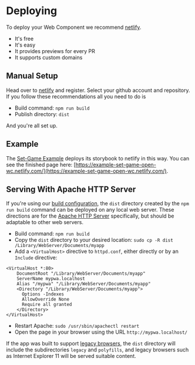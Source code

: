 # Deploying

To deploy your Web Component we recommend [netlify](https://www.netlify.com/).

- It's free
- It's easy
- It provides previews for every PR
- It supports custom domains

## Manual Setup

Head over to [netlify](https://www.netlify.com/) and register. Select your
github account and repository. If you follow these recommendations all you need
to do is

- Build command: `npm run build`
- Publish directory: `dist`

And you're all set up.

## Example

The [Set-Game Example](https://github.com/open-wc/example-vanilla-set-game/)
deploys its storybook to netlify in this way. You can see the finished page
here:
[https://example-set-game-open-wc.netlify.com/](https://example-set-game-open-wc.netlify.com/).

## Serving With Apache HTTP Server

If you're using our [build configuration](http://open-wc.org/building), the
`dist` directory created by the `npm run build` command can be deployed on any
local web server. These directions are for the
[Apache HTTP Server](http://httpd.apache.org/) specifically, but should be
adaptable to other web servers.

- Build command: `npm run build`
- Copy the `dist` directory to your desired location:
  `sudo cp -R dist /Library/WebServer/Documents/myapp`
- Add a `<VirtualHost>` directive to `httpd.conf`, either directly or by an
  `Include` directive:

```
<VirtualHost *:80>
    DocumentRoot "/Library/WebServer/Documents/myapp"
    ServerName mypwa.localhost
    Alias "/mypwa" "/Library/WebServer/Documents/myapp"
    <Directory "/Library/WebServer/Documents/myapp">
      Options -Indexes
      AllowOverride None
      Require all granted
    </Directory>
</VirtualHost>
```

- Restart Apache: `sudo /usr/sbin/apachectl restart`
- Open the page in your browser using the URL `http://mypwa.localhost/`

If the app was built to support
[legacy browsers](https://open-wc.org/building/building-rollup.html#supporting-legacy-browsers),
the `dist` directory will include the subdirectories `legacy` and `polyfills`,
and legacy browsers such as Internet Explorer 11 will be served suitable
content.
